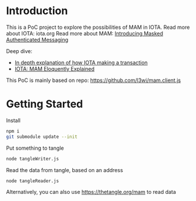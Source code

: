 # Introduction 
This is a PoC project to explore the possibilities of MAM in IOTA.
Read more about IOTA: iota.org
Read more about MAM: [Introducing Masked Authenticated Messaging](https://blog.iota.org/introducing-masked-authenticated-messaging-e55c1822d50e)

Deep dive:
- [In depth explanation of how IOTA making a transaction](https://medium.com/biilabs/in-depth-explanation-of-how-iota-making-a-transaction-bcdd9713b939)
- [IOTA: MAM Eloquently Explained](https://medium.com/@abmushi/iota-mam-eloquently-explained-d7505863b413)

This PoC is mainly based on repo: https://github.com/l3wi/mam.client.js 

# Getting Started
Install
```bash
npm i
git submodule update --init
```

Put something to tangle
```bash
node tangleWriter.js
```

Read the data from tangle, based on an address
```bash
node tangleReader.js
```

Alternatively, you can also use https://thetangle.org/mam to read data 


